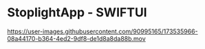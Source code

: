 # StoplightApp - SWIFTUI


https://user-images.githubusercontent.com/90995165/173535966-08a44170-b364-4ed2-9df8-de1d8a8da88b.mov

